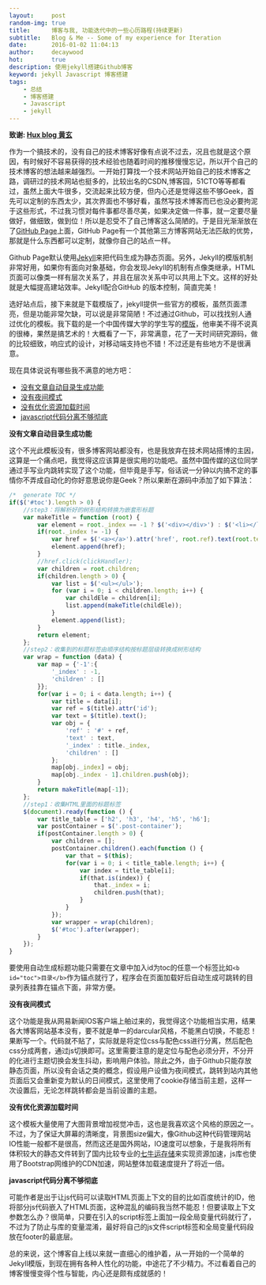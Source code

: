```yaml
---
layout:     post
random-img: true
title:      博客与我, 功能迭代中的一些心历路程(持续更新)
subtitle:   Blog & Me -- Some of my experience for Iteration
date:       2016-01-02 11:04:13 
author:     decaywood
hot:        true
description: 使用jekyll搭建Github博客
keyword: jekyll Javascript 博客搭建
tags:
    - 总结
    - 博客搭建
    - Javascript
    - jekyll
---
```


<b>致谢: [Hux blog 黄玄](http://huangxuan.me/)</b>

作为一个搞技术的，没有自己的技术博客好像有点说不过去，况且也就是这个原因，有时候好不容易获得的技术经验也随着时间的推移慢慢忘记，所以开个自己的技术博客的想法越来越强烈。一开始打算找一个技术网站开始自己的技术博客之路，调研过的技术网站也挺多的，比较出名的CSDN,博客园，51CTO等等都看过，虽然上面大牛很多，交流起来比较方便，但内心还是觉得这些不够Geek，首先可以定制的东西太少，其次界面也不够好看，虽然写技术博客而已也没必要拘泥于这些形式，不过我习惯对每件事都尽善尽美，如果决定做一件事，就一定要尽量做好，做细致，做到位！所以是忍受不了自己博客这么简陋的。于是目光渐渐放在了[GitHub Page](https://pages.github.com/)上面，GitHub Page有一个其他第三方博客网站无法匹敌的优势，那就是什么东西都可以定制，就像你自己的站点一样。

Github Page默认使用[Jekyll](http://jekyllrb.com/)来把代码生成为静态页面。另外，Jekyll的模版机制非常好用，如果你有面向对象基础，你会发现Jekyll的机制有点像类继承，HTML页面可以像类一样有层次关系了，并且在层次关系中可以共用上下文。这样的好处就是大幅提高建站效率。Jekyll配合GitHub 的版本控制，简直完美！

选好站点后，接下来就是下载模版了，jekyll提供一些官方的模板，虽然页面漂亮，但是功能非常欠缺，可以说是非常简陋！不过通过Github，可以找找别人通过优化的模板。我下载的是一个中国传媒大学的学生写的[模版](https://github.com/Huxpro/huxpro.github.io)，他审美不得不说真的很棒，果然是搞艺术的！大概看了一下，非常满意，花了一天时间研究源码，做的比较细致，响应式的设计，对移动端支持也不错！不过还是有些地方不是很满意。

现在具体说说有哪些我不满意的地方吧：

* [没有文章自动目录生成功能](#1)
* [没有夜间模式](#2)
* [没有优化资源加载时间](#3)
* [javascript代码分离不够彻底](#4)

<b id="1">没有文章自动目录生成功能</b>

这个不光此模板没有，很多博客网站都没有，也是我放弃在技术网站搭博的主因，这算是一个痛点吧，我觉得这应该算是很实用的功能吧。虽然中国传媒的这位同学通过手写业内跳转实现了这个功能，但毕竟是手写，俗话说一分钟以内搞不定的事情你不弄成自动化的你好意思说你是Geek？所以果断在源码中添加了如下算法：

```javascript
/*  generate TOC */
if($('#toc').length > 0) {
    //step3：将解析好的树形结构转换为嵌套形标题
    var makeTitle = function (root) {
        var element = root._index == -1 ? $('<div></div>') : $('<li></li>');
        if(root._index != -1) {
            var href = $('<a></a>').attr('href', root.ref).text(root.text);
            element.append(href);
        }
        //href.click(clickHandler);
        var children = root.children;
        if(children.length > 0) {
            var list = $('<ul></ul>');
            for (var i = 0; i < children.length; i++) {
                var childEle = children[i];
                list.append(makeTitle(childEle));
            }
            element.append(list);
        }
        return element;
    };
    //step2：收集到的标题标签由顺序结构按标题层级转换成树形结构
    var wrap = function (data) {
        var map = {'-1':{
            '_index' : -1,
            'children' : []
        }};
        for(var i = 0; i < data.length; i++) {
            var title = data[i];
            var ref = $(title).attr('id');
            var text = $(title).text();
            var obj = {
                'ref' : '#' + ref,
                'text' : text,
                '_index' : title._index,
                'children' : []
            };
            map[obj._index] = obj;
            map[obj._index - 1].children.push(obj);
        }
        return makeTitle(map[-1]);
    };
    //step1：收集HTML里面的标题标签
    $(document).ready(function () {
        var title_table = ['h2', 'h3', 'h4', 'h5', 'h6'];
        var postContainer = $('.post-container');
        if(postContainer.length > 0) {
            var children = [];
            postContainer.children().each(function () {
                var that = $(this);
                for(var i = 0; i < title_table.length; i++) {
                    var index = title_table[i];
                    if(that.is(index)) {
                        that._index = i;
                        children.push(that);
                    }
                }
            });
            var wrapper = wrap(children);
            $('#toc').after(wrapper);
        }
    });
}
```
要使用自动生成标题功能只需要在文章中加入id为toc的任意一个标签比如```<b id="toc">目录</b>```作为锚点就行了，程序会在页面加载好后自动生成可跳转的目录列表挂靠在锚点下面，非常方便。

<b id="2">没有夜间模式</b>

这个功能是我从网易新闻IOS客户端上舶过来的，我觉得这个功能相当实用，结果各大博客网站基本没有，要不就是单一的darcular风格，不能黑白切换，不能忍！果断写一个。代码就不贴了，实际就是将定位css与配色css进行分离，然后配色css分成两套，通过js切换即可。这里需要注意的是定位与配色必须分开，不分开的化进行主题切换会发生抖动，影响用户体验。除此之外，由于Github只能存放静态页面，所以没有会话之类的概念，假设用户设值为夜间模式，跳转到站内其他页面后又会重新变为默认的日间模式，这里使用了cookie存储当前主题，这样一次设置后，无论怎样跳转都会是当前设置的主题。

<b id="3">没有优化资源加载时间</b>

这个模板大量使用了大图背景增加视觉冲击，这也是我喜欢这个风格的原因之一。不过，为了保证大屏幕的清晰度，背景图size偏大，像Github这种代码管理网站IO性能一般都不是很高，然而这还是国外网站，IO速度可以想象，于是我将所有体积较大的静态文件转到了国内比较专业的[七牛运存储](http://www.qiniu.com/)来实现资源加速，js库也使用了Bootstrap网维护的CDN加速，网站整体加载速度提升了将近一倍。

<b id="4">javascript代码分离不够彻底</b>

可能作者是出于让js代码可以读取HTML页面上下文的目的比如百度统计的ID，他将部分js代码嵌入了HTML页面，这种混乱的编码我当然不能忍！但要读取上下文参数怎么办？很简单，只要在引入的script标签上面加一段全局变量代码就行了，不过为了防止与库的变量混淆，最好将自己的js文件script标签和全局变量代码段放在footer的最底层。


总的来说，这个博客自上线以来就一直细心的维护着，从一开始的一个简单的Jekyll模版，到现在拥有各种人性化的功能，中途花了不少精力。不过看着自己的博客慢慢变得个性与智能，内心还是颇有成就感的！
